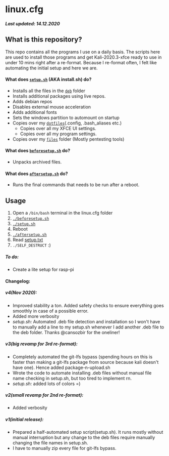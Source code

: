 # linux.cfg
##### Last updated: 14.12.2020
## What is this repository?
This repo contains all the programs I use on a daily basis. The scripts here are used to install those programs and get Kali-2020.3-xfce ready to use in under 10 mins right after a re-format. Because I re-format often, I felt like automating the initial setup and here we are.

#### What does [`setup.sh`](https://github.com/Thmyris/linux.cfg/blob/master/setup.sh) (AKA install.sh) do?
- Installs all the files in the [`deb`](https://github.com/Thmyris/linux.cfg/tree/master/deb) folder
- Installs additional packages using live repos.
- Adds debian repos
- Disables external mouse acceleration
- Adds additional fonts
- Sets the windows partition to automount on startup
- Copies over my [`dotfiles`](https://github.com/Thmyris/linux.cfg/tree/master/dotfiles)(.config, .bash_aliases etc.)
    - Copies over all my XFCE UI settings.
    - Copies over all my program settings.
- Copies over my [`files`](https://github.com/Thmyris/linux.cfg/tree/master/files) folder (Mostly pentesting tools)

#### What does [`beforesetup.sh`](https://github.com/Thmyris/linux.cfg/blob/master/beforesetup.sh) do?
- Unpacks archived files.

#### What does [`aftersetup.sh`](https://github.com/Thmyris/linux.cfg/blob/master/aftersetup.sh) do?
- Runs the final commands that needs to be run after a reboot.

## Usage
1. Open a `/bin/bash` terminal in the linux.cfg folder
2. [`./beforesetup.sh`](https://github.com/Thmyris/linux.cfg/blob/master/beforesetup.sh)
3. [`./setup.sh`](https://github.com/Thmyris/linux.cfg/blob/master/setup.sh)
4. Reboot
5. [`./aftersetup.sh`](https://github.com/Thmyris/linux.cfg/blob/master/aftersetup.sh)
6. Read [setup.txt](https://github.com/Thmyris/linux.cfg/blob/master/setup.txt)
7. `./SELF_DESTRUCT` :)

##### To do:

- Create a lite setup for rasp-pi

#### Changelog:

##### v4(Nov 2020):
- Improved stability a ton. Added safety checks to ensure everything goes smoothly in case of a possible error.
- Added more verbosity
- *setup.sh:* Automated .deb file detection and installation so I won't have to manually add a line to my setup.sh whenever I add another .deb file to the deb folder. Thanks @cansozbir for the oneliner!

##### v3(big revamp for 3rd re-format):
- Completely automated the git-lfs bypass (spending hours on this is faster than making a git-lfs package from source because kali doesn't have one). Hence added package-n-upload.sh
- Wrote the code to automate installing .deb files without manual file name checking in setup.sh, but too tired to implement rn.
- *setup.sh:* added lots of colors =)

##### v2(small revamp for 2nd re-format):
- Added verbosity

##### v1(initial release):
- Prepared a half-automated setup script(setup.sh). It runs mostly without manual interruption but any change to the deb files require manually changing the file names in setup.sh.
- I have to manually zip every file for git-lfs bypass.
